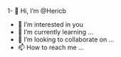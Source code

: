 1- 👋 Hi, I’m @Hericb
- 👀 I’m interested in you 
- 🌱 I’m currently learning ...
- 💞️ I’m looking to collaborate on ...
- 📫 How to reach me ...

<!---datos
Hericb/Hericb is a ✨ special ✨ repository because its `README.md` (this file) appears on your GitHub profile.
You can click the Preview link to take a look at your changes.
--->
